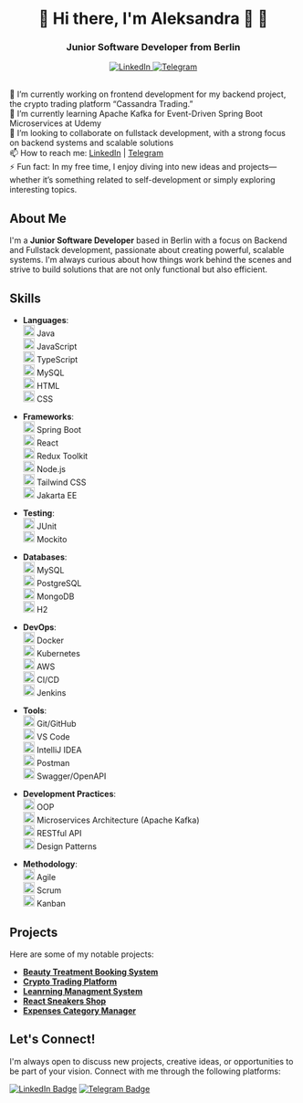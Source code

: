 
<div id="header" align="center">
    <h1> 🌟 Hi there, I'm Aleksandra 👋 🌟</h1>
    <h3>Junior Software Developer from Berlin</h3>

<a href="https://www.linkedin.com/in/aleksandra-cheidze-371148254/">
    <img src="https://img.shields.io/badge/LinkedIn-blue?style=for-the-badge&logo=linkedin&logoColor=white" alt="LinkedIn"/>
</a>
 <a href="https://t.me/AlexaCxeidze">
        <img src="https://img.shields.io/badge/Telegram-blue?style=for-the-badge&logo=telegram&logoColor=white" alt="Telegram"/>
    </a>
    </div>


<br>🔭 I’m currently working on frontend development for my backend project, the crypto trading platform “Cassandra Trading.”<br>
🌱 I’m currently learning Apache Kafka for Event-Driven Spring Boot Microservices at Udemy<br>
👯 I’m looking to collaborate on fullstack development, with a strong focus on backend systems and scalable solutions<br>
📫 How to reach me: <a href="https://www.linkedin.com/in/aleksandra-cheidze-371148254">LinkedIn</a> | <a href="https://t.me/AlexaCxeidze">Telegram</a><br>
⚡ Fun fact: In my free time, I enjoy diving into new ideas and projects—whether it’s something related to self-development or simply exploring interesting topics.
## About Me

I'm a **Junior Software Developer** based in Berlin with a focus on Backend and Fullstack development, passionate about creating powerful, scalable systems. I'm always curious about how things work behind the scenes and strive to build solutions that are not only functional but also efficient.

## Skills

- **Languages**:  
  <img src="https://cdn.jsdelivr.net/gh/devicons/devicon/icons/java/java-original.svg" width="20" height="20"/> Java  
  <img src="https://cdn.jsdelivr.net/gh/devicons/devicon/icons/javascript/javascript-original.svg" width="20" height="20"/> JavaScript  
  <img src="https://cdn.jsdelivr.net/gh/devicons/devicon/icons/typescript/typescript-original.svg" width="20" height="20"/> TypeScript  
  <img src="https://cdn.jsdelivr.net/gh/devicons/devicon/icons/mysql/mysql-original.svg" width="20" height="20"/> MySQL  
  <img src="https://cdn.jsdelivr.net/gh/devicons/devicon/icons/html5/html5-original.svg" width="20" height="20"/> HTML  
  <img src="https://cdn.jsdelivr.net/gh/devicons/devicon/icons/css3/css3-original.svg" width="20" height="20"/> CSS  

- **Frameworks**:  
  <img src="https://cdn.jsdelivr.net/gh/devicons/devicon/icons/spring/spring-original.svg" width="20" height="20"/> Spring Boot  
  <img src="https://cdn.jsdelivr.net/gh/devicons/devicon/icons/react/react-original.svg" width="20" height="20"/> React  
  <img src="https://cdn.jsdelivr.net/gh/devicons/devicon/icons/redux/redux-original.svg" width="20" height="20"/> Redux Toolkit  
  <img src="https://cdn.jsdelivr.net/gh/devicons/devicon/icons/nodejs/nodejs-original.svg" width="20" height="20"/> Node.js  
  <img src="https://cdn.jsdelivr.net/gh/devicons/devicon/icons/tailwindcss/tailwindcss-plain.svg" width="20" height="20"/> Tailwind CSS  
  <img src="https://cdn.jsdelivr.net/gh/devicons/devicon/icons/java/java-original.svg" width="20" height="20"/> Jakarta EE  

- **Testing**:  
  <img src="https://cdn.jsdelivr.net/gh/devicons/devicon/icons/java/java-original.svg" width="20" height="20"/> JUnit  
  <img src="https://cdn.jsdelivr.net/gh/devicons/devicon/icons/mockito/mockito-original.svg" width="20" height="20"/> Mockito  

- **Databases**:  
  <img src="https://cdn.jsdelivr.net/gh/devicons/devicon/icons/mysql/mysql-original.svg" width="20" height="20"/> MySQL  
  <img src="https://cdn.jsdelivr.net/gh/devicons/devicon/icons/postgresql/postgresql-original.svg" width="20" height="20"/> PostgreSQL  
  <img src="https://cdn.jsdelivr.net/gh/devicons/devicon/icons/mongodb/mongodb-original.svg" width="20" height="20"/> MongoDB  
  <img src="https://cdn.jsdelivr.net/gh/devicons/devicon/icons/h2/h2-original.svg" width="20" height="20"/> H2  

- **DevOps**:  
  <img src="https://cdn.jsdelivr.net/gh/devicons/devicon/icons/docker/docker-original.svg" width="20" height="20"/> Docker  
  <img src="https://cdn.jsdelivr.net/gh/devicons/devicon/icons/kubernetes/kubernetes-plain.svg" width="20" height="20"/> Kubernetes  
  <img src="https://cdn.jsdelivr.net/gh/devicons/devicon/icons/amazonwebservices/amazonwebservices-original.svg" width="20" height="20"/> AWS  
  <img src="https://cdn.jsdelivr.net/gh/devicons/devicon/icons/githubactions/githubactions-original.svg" width="20" height="20"/> CI/CD  
  <img src="https://cdn.jsdelivr.net/gh/devicons/devicon/icons/jenkins/jenkins-original.svg" width="20" height="20"/> Jenkins  

- **Tools**:  
  <img src="https://cdn.jsdelivr.net/gh/devicons/devicon/icons/git/git-original.svg" width="20" height="20"/> Git/GitHub  
  <img src="https://cdn.jsdelivr.net/gh/devicons/devicon/icons/vscode/vscode-original.svg" width="20" height="20"/> VS Code  
  <img src="https://cdn.jsdelivr.net/gh/devicons/devicon/icons/intellij/intellij-original.svg" width="20" height="20"/> IntelliJ IDEA  
  <img src="https://cdn.jsdelivr.net/gh/devicons/devicon/icons/postman/postman-original.svg" width="20" height="20"/> Postman  
  <img src="https://cdn.jsdelivr.net/gh/devicons/devicon/icons/swagger/swagger-original.svg" width="20" height="20"/> Swagger/OpenAPI  

- **Development Practices**:  
  <img src="https://cdn.jsdelivr.net/gh/devicons/devicon/icons/java/java-original.svg" width="20" height="20"/> OOP  
  <img src="https://cdn.jsdelivr.net/gh/devicons/devicon/icons/apachekafka/apachekafka-original.svg" width="20" height="20"/> Microservices Architecture (Apache Kafka)  
  <img src="https://cdn.jsdelivr.net/gh/devicons/devicon/icons/rest/rest-original.svg" width="20" height="20"/> RESTful API  
  <img src="https://cdn.jsdelivr.net/gh/devicons/devicon/icons/java/java-original.svg" width="20" height="20"/> Design Patterns  

- **Methodology**:  
  <img src="https://cdn.jsdelivr.net/gh/devicons/devicon/icons/agile/agile-original.svg" width="20" height="20"/> Agile  
  <img src="https://cdn.jsdelivr.net/gh/devicons/devicon/icons/scrum/scrum-original.svg" width="20" height="20"/> Scrum  
  <img src="https://cdn.jsdelivr.net/gh/devicons/devicon/icons/kanban/kanban-original.svg" width="20" height="20"/> Kanban  


## Projects

Here are some of my notable projects:

- **[Beauty Treatment Booking System](https://github.com/AleksandraCheidze/BeautyBook)**
- **[Crypto Trading Platform](https://github.com/AleksandraCheidze/Cassandra_Trading.git)**
- **[Leanrning Managment System](https://github.com/AleksandraCheidze/LMS.git)**
- **[React Sneakers Shop](https://github.com/AleksandraCheidze/React-Sneakers.git)**
- **[Expenses Category Manager](https://github.com/AleksandraCheidze/ExpensesCategoryManager.git)**


## Let's Connect!

I'm always open to discuss new projects, creative ideas, or opportunities to be part of your vision. Connect with me through the following platforms:

[![LinkedIn Badge](https://img.shields.io/badge/-LinkedIn-blue?style=flat-square&logo=Linkedin&logoColor=white&link=linkedin-url)](linkedin-url)
[![Telegram Badge](https://img.shields.io/badge/-Telegram-blue?style=flat-square&logo=Telegram&logoColor=white&link=telegram-url)](telegram-url)


